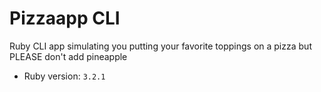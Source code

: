# Pizzaapp CLI

Ruby CLI app simulating you putting your favorite toppings on a pizza but PLEASE don't add pineapple

- Ruby version: `3.2.1`
